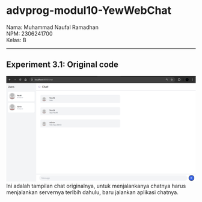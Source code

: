 # advprog-modul10-YewWebChat

Nama: Muhammad Naufal Ramadhan <br>
NPM: 2306241700 <br>
Kelas: B
<hr>

## Experiment 3.1: Original code
![3.1 original](/images/commit1.png)
Ini adalah tampilan chat originalnya, untuk menjalankanya chatnya harus menjalankan servernya terlbih dahulu, baru jalankan aplikasi chatnya.